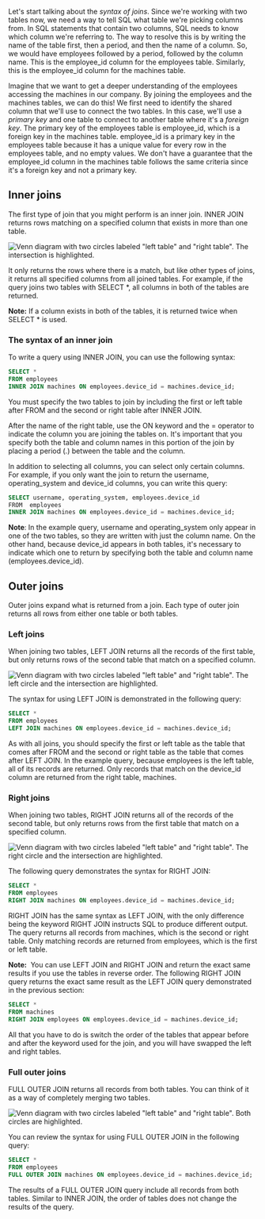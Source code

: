 Let's start talking about the *syntax of joins*. Since we're working with two tables now, we need a way to tell SQL what table we're picking columns from. In SQL statements that contain two columns, SQL needs to know which column we're referring to. The way to resolve this is by writing the name of the table first, then a period, and then the name of a column. So, we would have employees followed by a period, followed by the column name. This is the employee_id column for the employees table. Similarly, this is the employee_id column for the machines table. 

Imagine that we want to get a deeper understanding of the employees accessing the machines in our company. By joining the employees and the machines tables, we can do this! We first need to identify the shared column that we'll use to connect the two tables. In this case, we'll use a *primary key* and one table to connect to another table where it's a *foreign key*. The primary key of the employees table is employee_id, which is a foreign key in the machines table. employee_id is a primary key in the employees table because it has a unique value for every row in the employees table, and no empty values. We don't have a guarantee that the employee_id column in the machines table follows the same criteria since it's a foreign key and not a primary key.

## Inner joins

The first type of join that you might perform is an inner join. INNER JOIN returns rows matching on a specified column that exists in more than one table.

![Venn diagram with two circles labeled "left table" and "right table". The intersection is highlighted.](https://d3c33hcgiwev3.cloudfront.net/imageAssetProxy.v1/9y5ZKSySQTuS5RQ-MJLXrA_6b756cb30b9442c8ae576607a6ab3ff1_CS_R-080_Inner-joins.png?expiry=1690675200000&hmac=8KZQLSa53oKkfF_RYRXxRrJAsxW67gB7GrsN2h4IhDM)

It only returns the rows where there is a match, but like other types of joins, it returns all specified columns from all joined tables. For example, if the query joins two tables with SELECT *, all columns in both of the tables are returned.

**Note:** If a column exists in both of the tables, it is returned twice when SELECT * is used.

### The syntax of an inner join

To write a query using INNER JOIN, you can use the following syntax:

```SQL
SELECT *
FROM employees
INNER JOIN machines ON employees.device_id = machines.device_id;
```

You must specify the two tables to join by including the first or left table after FROM and the second or right table after INNER JOIN.

After the name of the right table, use the ON keyword and the = operator to indicate the column you are joining the tables on. It's important that you specify both the table and column names in this portion of the join by placing a period (.) between the table and the column.  

In addition to selecting all columns, you can select only certain columns.  For example, if you only want the join to return the username, operating_system and device_id columns, you can write this query:

```SQL
SELECT username, operating_system, employees.device_id
FROM  employees
INNER JOIN machines ON employees.device_id = machines.device_id;
```

**Note**: In the example query, username and operating_system only appear in one of the two tables, so they are written with just the column name. On the other hand, because device_id appears in both tables, it's necessary to indicate which one to return by specifying both the table and column name (employees.device_id).

## Outer joins

Outer joins expand what is returned from a join. Each type of outer join returns all rows from either one table or both tables.

### Left joins

When joining two tables, LEFT JOIN returns all the records of the first table, but only returns rows of the second table that match on a specified column. 

![Venn diagram with two circles labeled "left table" and "right table". The left circle and the intersection are highlighted.](https://d3c33hcgiwev3.cloudfront.net/imageAssetProxy.v1/GsYCwSiOSMmymUqPUAQJ5w_5beed7e470c546fca088a83dfd9465f1_CS_R-080_Left-joins.png?expiry=1690675200000&hmac=5CpBEfm4AB7qpizl9ahou1Th_-7i_tsFAhRT8zSa0_o)

The syntax for using LEFT JOIN is demonstrated in the following query:

```SQL
SELECT *
FROM employees
LEFT JOIN machines ON employees.device_id = machines.device_id;
```

As with all joins, you should specify the first or left table as the table that comes after FROM and the second or right table as the table that comes after LEFT JOIN. In the example query, because employees is the left table, all of its records are returned. Only records that match on the device_id column are returned from the right table, machines. 

### Right joins

When joining two tables, RIGHT JOIN returns all of the records of the second table, but only returns rows from the first table that match on a specified column.

![Venn diagram with two circles labeled "left table" and "right table". The right circle and the intersection are highlighted.](https://d3c33hcgiwev3.cloudfront.net/imageAssetProxy.v1/YHXRMOLiQheppUjthmM5yQ_cfb18a8315e34357bd1299f7eefafcf1_CS_R-080_Right-joins.png?expiry=1690675200000&hmac=l8zl1HYr_9lTLN14Gh_C9ZP8jqWzcp2LJf7vm7D9mkU)

The following query demonstrates the syntax for RIGHT JOIN:

```SQL
SELECT *
FROM employees
RIGHT JOIN machines ON employees.device_id = machines.device_id;
```

RIGHT JOIN has the same syntax as LEFT JOIN, with the only difference being the keyword RIGHT JOIN instructs SQL to produce different output. The query returns all records from machines, which is the second or right table. Only matching records are returned from employees, which is the first or left table.

**Note:**  You can use LEFT JOIN and RIGHT JOIN and return the exact same results if you use the tables in reverse order. The following RIGHT JOIN query returns the exact same result as the LEFT JOIN query demonstrated in the previous section:

```SQL
SELECT *
FROM machines
RIGHT JOIN employees ON employees.device_id = machines.device_id;
```

All that you have to do is switch the order of the tables that appear before and after the keyword used for the join, and you will have swapped the left and right tables.

### Full outer joins 

FULL OUTER JOIN returns all records from both tables. You can think of it as a way of completely merging two tables.

![Venn diagram with two circles labeled "left table" and "right table". Both circles are highlighted.](https://d3c33hcgiwev3.cloudfront.net/imageAssetProxy.v1/oRzF__GaTqSGMmUqXKbSrQ_92db9841a00244c2aa214e60bb07f1f1_CS_R-080_FULL-OUTER-JOIN.png?expiry=1690675200000&hmac=HjqZJ6zNCoeeOny0QuRZAanYW2bs7R0PMqNq-m7dWNE)

You can review the syntax for using FULL OUTER JOIN in the following query:

```SQL
SELECT *
FROM employees
FULL OUTER JOIN machines ON employees.device_id = machines.device_id;
```
The results of a FULL OUTER JOIN query include all records from both tables. Similar to INNER JOIN, the order of tables does not change the results of the query.